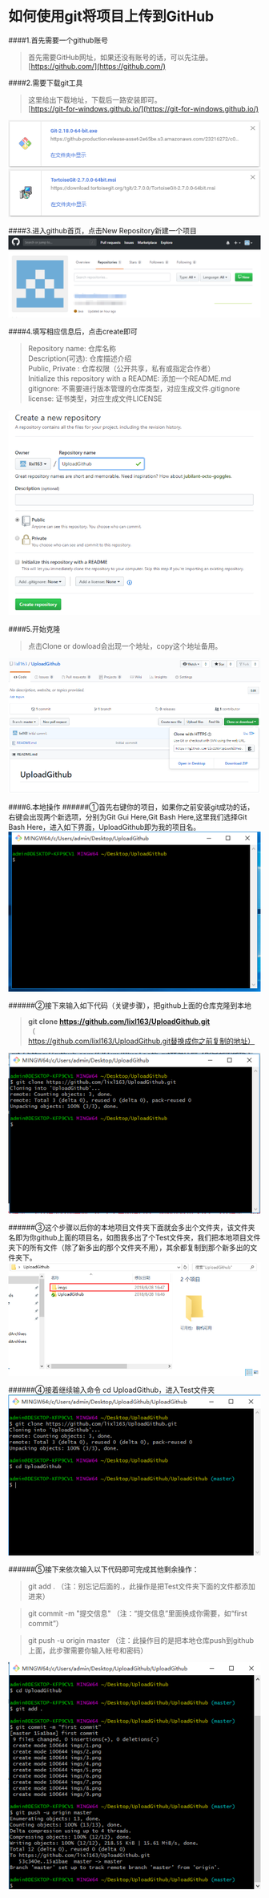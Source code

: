 # 如何使用git将项目上传到GitHub

####1.首先需要一个github账号
>首先需要GitHub网址，如果还没有账号的话，可以先注册。  
>[https://github.com/](https://github.com/)

####2.需要下载git工具
>这里给出下载地址，下载后一路安装即可。  
>[https://git-for-windows.github.io/](https://git-for-windows.github.io/)  

![avatar](/imgs/1.png)  
![avatar](/imgs/2.png)

####3.进入github首页，点击New Repository新建一个项目
![avatar](/imgs/3.png)

####4.填写相应信息后，点击create即可
>Repository name: 仓库名称  
>Description(可选): 仓库描述介绍  
>Public, Private : 仓库权限（公开共享，私有或指定合作者）  
>Initialize this repository with a README: 添加一个README.md  
>gitignore: 不需要进行版本管理的仓库类型，对应生成文件.gitignore  
>license: 证书类型，对应生成文件LICENSE  

![avatar](/imgs/4.png)

####5.开始克隆
>点击Clone or dowload会出现一个地址，copy这个地址备用。 
 
![avatar](/imgs/5.png)

####6.本地操作
######①首先右键你的项目，如果你之前安装git成功的话，右键会出现两个新选项，分别为Git Gui Here,Git Bash Here,这里我们选择Git Bash Here，进入如下界面，UploadGithub即为我的项目名。
![avatar](/imgs/6.png)

######②接下来输入如下代码（关键步骤），把github上面的仓库克隆到本地  
>**git clone https://github.com/lixl163/UploadGithub.git**
>（https://github.com/lixl163/UploadGithub.git替换成你之前复制的地址）   

![avatar](/imgs/7.png) 

######③这个步骤以后你的本地项目文件夹下面就会多出个文件夹，该文件夹名即为你github上面的项目名，如图我多出了个Test文件夹，我们把本地项目文件夹下的所有文件（除了新多出的那个文件夹不用），其余都复制到那个新多出的文件夹下。  
![avatar](/imgs/8.png)   

######④接着继续输入命令 cd UploadGithub，进入Test文件夹  
![avatar](/imgs/9.png)   


######⑤接下来依次输入以下代码即可完成其他剩余操作：  
>git add .  （注：别忘记后面的.，此操作是把Test文件夹下面的文件都添加进来）  

>git commit  -m  "提交信息"  （注：“提交信息”里面换成你需要，如“first commit”）  

>git push -u origin master   （注：此操作目的是把本地仓库push到github上面，此步骤需要你输入帐号和密码）  
 
![avatar](/imgs/10.png)  